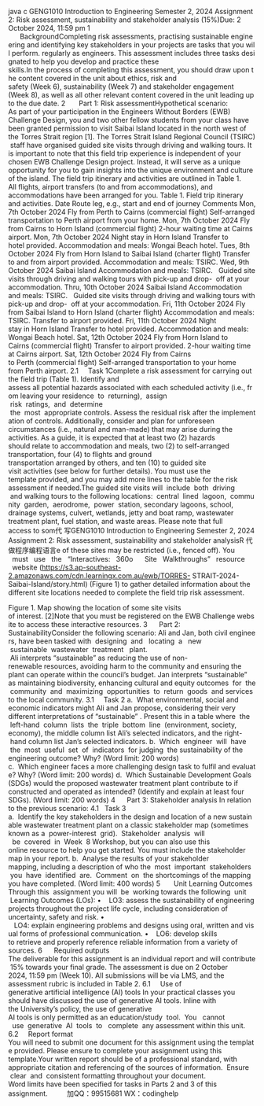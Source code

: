 java c
GENG1010 Introduction to Engineering
Semester 2, 2024
Assignment 2: Risk assessment, sustainability and stakeholder analysis (15%)Due: 2 October 2024, 11:59 pm
1       BackgroundCompleting risk assessments, practising sustainable engineering and identifying key stakeholders in your projects are tasks that you will perform. regularly as engineers. This assessment includes three tasks designated to help you develop and practice these skills.In the process of completing this assessment, you should draw upon the content covered in the unit about ethics, risk and safety (Week 6), sustainability (Week 7) and stakeholder engagement (Week 8), as well as all other relevant content covered in the unit leading up to the due date.
2       Part 1: Risk assessmentHypothetical scenario: As part of your participation in the Engineers Without Borders (EWB) Challenge Design, you and two other fellow students from your class have been granted permission to visit Saibai Island located in the north west of the Torres Strait region [1]. The Torres Strait Island Regional Council (TSIRC) staff have organised guided site visits through driving and walking tours. It is important to note that this field trip experience is independent of your chosen EWB Challenge Design project. Instead, it will serve as a unique opportunity for you to gain insights into the unique environment and culture of the island.
The field trip itinerary and activities are outlined in Table 1. All flights, airport transfers (to and from accommodations), and accommodations have been arranged for you.
Table 1. Field trip itinerary and activities.
Date
Route leg, e.g., start and end of journey
Comments
Mon, 7th October 2024
Fly from Perth to Cairns (commercial flight)
Self-arranged transportation to Perth airport from your home.
Mon, 7th October 2024
Fly from Cairns to Horn Island (commercial flight)
2-hour waiting time at Cairns airport.
Mon, 7th October 2024
Night stay in Horn Island
Transfer to hotel provided.
Accommodation and meals: Wongai Beach hotel.
Tues, 8th October 2024
Fly from Horn Island to Saibai Island (charter flight)
Transfer to and from airport provided. Accommodation and meals: TSIRC.
Wed, 9th October 2024
Saibai Island
Accommodation and meals: TSIRC.   Guided site visits through driving and walking tours with pick-up and drop-  off at your accommodation.
Thru, 10th October 2024
Saibai Island
Accommodation and meals: TSIRC.   Guided site visits through driving and walking tours with pick-up and drop-  off at your accommodation.
Fri, 11th October 2024
Fly from Saibai Island to Horn Island (charter flight)
Accommodation and meals: TSIRC. Transfer to airport provided.
Fri, 11th October 2024
Night stay in Horn Island
Transfer to hotel provided.
Accommodation and meals: Wongai Beach hotel.
Sat, 12th October 2024
Fly from Horn Island to Cairns (commercial flight)
Transfer to airport provided.
2-hour waiting time at Cairns airport.
Sat, 12th October 2024
Fly from Cairns to Perth (commercial flight)
Self-arranged transportation to your home from Perth airport.
2.1     Task 1Complete a risk assessment for carrying out the field trip (Table 1). Identify and assess all potential hazards associated with each scheduled activity (i.e., from leaving your residence  to  returning),  assign  risk  ratings,  and  determine  the  most  appropriate controls. Assess the residual risk after the implementation of controls. Additionally, consider and plan for unforeseen circumstances (i.e., natural and man-made) that may arise during the activities. As a guide, it is expected that at least two (2) hazards should relate to accommodation and meals, two (2) to self-arranged transportation, four (4) to flights and ground transportation arranged by others, and ten (10) to guided site visit activities (see below for further details).
You must use the template provided, and you may add more lines to the table for the risk assessment if needed.The guided site visits will  include  both  driving  and walking tours to the following locations:  central  lined  lagoon,  community  garden,  aerodrome,  power  station, secondary lagoons, school, drainage systems, culvert, wetlands, jetty and boat ramp, wastewater treatment plant, fuel station, and waste areas. Please note that full access to som代 写GENG1010 Introduction to Engineering  Semester 2, 2024 Assignment 2: Risk assessment, sustainability and stakeholder analysisR
代做程序编程语言e of these sites may be restricted (i.e., fenced off).
You   must   use   the   “Interactives:   360o      Site   Walkthroughs”   resource   website (https://s3.ap-southeast-2.amazonaws.com/cdn.learningx.com.au/ewb/TORRES-
STRAIT-2024-Saibai-Island/story.html) (Figure 1) to gather detailed information about the different site locations needed to complete the field trip risk assessment.

Figure 1. Map showing the location of some site visits of interest. [2]Note that you must be registered on the EWB Challenge website to access these interactive resources.
3      Part 2: SustainabilityConsider the following scenario: Ali and Jan, both civil engineers, have been tasked with  designing  and   locating  a   new  sustainable  wastewater  treatment   plant.  Ali interprets “sustainable” as reducing the use of non-renewable resources, avoiding harm to the community and ensuring the plant can operate within the council’s budget. Jan interprets “sustainable” as maintaining biodiversity, enhancing cultural and equity outcomes  for  the  community  and  maximizing  opportunities  to  return  goods  and services to the local community.
3.1     Task 2
a.  What environmental, social and economic indicators might Ali and Jan propose, considering their very different interpretations of “sustainable” . Present this in a table where  the  left-hand  column  lists  the  triple  bottom  line  (environment, society, economy), the middle column list Ali’s selected indicators, and the right- hand column list Jan’s selected indicators.
b.  Which  engineer  will  have  the  most  useful  set  of  indicators  for judging  the sustainability of the engineering outcome? Why? (Word limit: 200 words)
c.  Which engineer faces a more challenging design task to fulfil and evaluate? Why? (Word limit: 200 words)
d.  Which Sustainable Development Goals (SDGs) would the proposed wastewater treatment plant contribute to if constructed and operated as intended? (Identify and explain at least four SDGs). (Word limit: 200 words)
4      Part 3: Stakeholder analysis
In relation to the previous scenario:
4.1   Task 3
a.  Identify the key stakeholders in the design and location of a new sustainable wastewater treatment plant on a classic stakeholder map (sometimes known as a  power-interest  grid).  Stakeholder  analysis  will   be  covered  in  Week  8 Workshop, but you can also use this online resource to help you get started. You must include the stakeholder map in your report.
b.  Analyse the results of your stakeholder mapping, including a description of who the  most  important  stakeholders  you  have  identified  are.  Comment  on  the shortcomings of the mapping you have completed. (Word limit: 400 words)
5       Unit Learning Outcomes
Through this  assignment you will  be  working towards the following  unit  Learning Outcomes (LOs):
•    LO3: assess the sustainability of engineering projects throughout the project life cycle, including consideration of uncertainty, safety and risk.
•    LO4: explain engineering problems and designs using oral, written and visual forms of professional communication.
•    LO6: develop skills to retrieve and properly reference reliable information from a variety of sources.
6      Required outputs
The deliverable for this assignment is an individual report and will contribute  15% towards your final grade.
The assessment is due on 2 October 2024, 11:59 pm (Week 10). All submissions will be via LMS, and the assessment rubric is included in Table 2.
6.1     Use of generative artificial intelligence (AI) tools
In your practical classes you should have discussed the use of generative AI tools. Inline with the University’s policy, the use of generative AI tools is only permitted as an education/study  tool.  You   cannot   use  generative  AI  tools  to   complete  any assessment within this unit.
6.2     Report format
You will need to submit one document for this assignment using the template provided. Please ensure to complete your assignment using this template.Your written report should be of a professional standard, with appropriate citation and referencing of the sources of information.  Ensure  clear  and  consistent formatting throughout your document.
Word limits have been specified for tasks in Parts 2 and 3 of this assignment.
         
加QQ：99515681  WX：codinghelp
